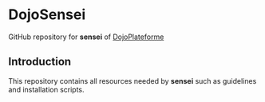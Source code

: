 # DojoSensei

GitHub repository for **sensei** of [DojoPlateforme](https://github.com/Rxinui/DojoPlateforme)

## Introduction

This repository contains all resources needed by **sensei** such as guidelines and installation scripts.

